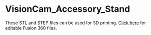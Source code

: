 # VisionCam_Accessory_Stand

These STL and STEP files can be used for 3D printing. [Click here](http://a360.co/2yXJyrg) for editable Fusion 360 files.

